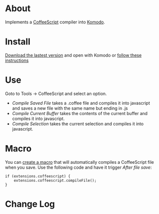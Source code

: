 # About

Implements a [CoffeeScript](http://coffeescript.org) compiler into [Komodo](http://www.activestate.com/komodo-ide).

# Install

[Download the lastest version](https://github.com/wGEric/Komodo-CoffeeScript-Compiler/downloads) and open with Komodo or [follow these instructions](http://docs.activestate.com/komodo/6.1/tutorial/tourlet_extensions.html#tourlet_install_extension_top)

# Use

Goto to Tools -> CoffeeScript and select an option.

* _Compile Saved File_ takes a .coffee file and compiles it into javascript and saves a new file with the same name but ending in .js
* _Compile Current Buffer_ takes the contents of the current buffer and compiles it into javascript.
* _Compile Selection_ takes the current selection and compiles it into javascript.

# Macro

You can [create a macro](http://docs.activestate.com/komodo/6.1/macros.html#macros_top) that will automatically compiles a CoffeeScript file when you save. Use the following code and have it trigger _After file save_:

    if (extensions.coffeescript) {
        extensions.coffeescript.compileFile();
    }

# Change Log
